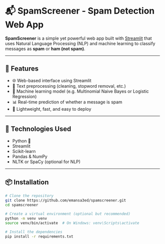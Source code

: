 # 📬 SpamScreener - Spam Detection Web App

**SpamScreener** is a simple yet powerful web app built with [Streamlit](https://streamlit.io/) that uses Natural Language Processing (NLP) and machine learning to classify messages as **spam** or **ham (not spam)**.

---

## 🚀 Features

- 🌐 Web-based interface using Streamlit
- 🧹 Text preprocessing (cleaning, stopword removal, etc.)
- 🤖 Machine learning model (e.g. Multinomial Naive Bayes or Logistic Regression)
- 📊 Real-time prediction of whether a message is spam
- 🔄 Lightweight, fast, and easy to deploy

---

## 🧠 Technologies Used

- Python 🐍
- Streamlit
- Scikit-learn
- Pandas & NumPy
- NLTK or SpaCy (optional for NLP)


---

## 📦 Installation

```bash
# Clone the repository
git clone https://github.com/emansa3ed/spamscreener.git
cd spamscreener

# Create a virtual environment (optional but recommended)
python -m venv venv
source venv/bin/activate  # On Windows: venv\Scripts\activate

# Install the dependencies
pip install -r requirements.txt
